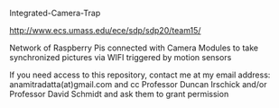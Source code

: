 Integrated-Camera-Trap

http://www.ecs.umass.edu/ece/sdp/sdp20/team15/

Network of Raspberry Pis connected with Camera Modules to take synchronized pictures via WIFI triggered by motion sensors

If you need access to this repository, contact me at my email address: anamitradatta(at)gmail.com and cc Professor Duncan 
Irschick and/or Professor David Schmidt and ask them to grant permission
